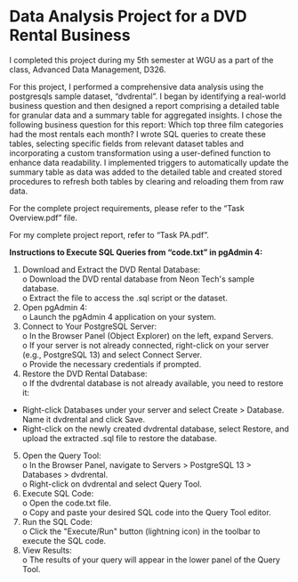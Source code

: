 # Data Analysis Project for a DVD Rental Business

I completed this project during my 5th semester at WGU as a part of the class, Advanced Data Management, D326.

For this project, I performed a comprehensive data analysis using the postgresqls sample dataset, “dvdrental”. I began by identifying a real-world business question and then designed a report comprising a detailed table for granular data and a summary table for aggregated insights. I chose the following business question for this report:  Which top three film categories had the most rentals each month? I wrote SQL queries to create these tables, selecting specific fields from relevant dataset tables and incorporating a custom transformation using a user-defined function to enhance data readability. I implemented triggers to automatically update the summary table as data was added to the detailed table and created stored procedures to refresh both tables by clearing and reloading them from raw data. 

For the complete project requirements, please refer to the “Task Overview.pdf” file.  

For my complete project report, refer to “Task PA.pdf”.

<strong>Instructions to Execute SQL Queries from “code.txt” in pgAdmin 4:</strong>

1.	Download and Extract the DVD Rental Database:<br>
o	Download the DVD rental database from Neon Tech's sample database.<br>
o	Extract the file to access the .sql script or the dataset.<br>
2.	Open pgAdmin 4:<br>
o	Launch the pgAdmin 4 application on your system.<br>
3.	Connect to Your PostgreSQL Server:<br>
o	In the Browser Panel (Object Explorer) on the left, expand Servers.<br>
o	If your server is not already connected, right-click on your server (e.g., PostgreSQL 13) and select Connect Server.<br>
o	Provide the necessary credentials if prompted.<br>
4.	Restore the DVD Rental Database:<br>
o	If the dvdrental database is not already available, you need to restore it:<br>
- Right-click Databases under your server and select Create > Database. Name it dvdrental and click Save.<br>
- Right-click on the newly created dvdrental database, select Restore, and upload the extracted .sql file to restore the database.<br>
5.	Open the Query Tool:<br>
o	In the Browser Panel, navigate to Servers > PostgreSQL 13 > Databases > dvdrental.<br>
o	Right-click on dvdrental and select Query Tool.<br>
6.	Execute SQL Code:<br>
o	Open the code.txt file.<br>
o	Copy and paste your desired SQL code into the Query Tool editor.<br>
7.	Run the SQL Code:<br>
o	Click the "Execute/Run" button (lightning icon) in the toolbar to execute the SQL code.<br>
8.	View Results:<br>
o	The results of your query will appear in the lower panel of the Query Tool.<br>


